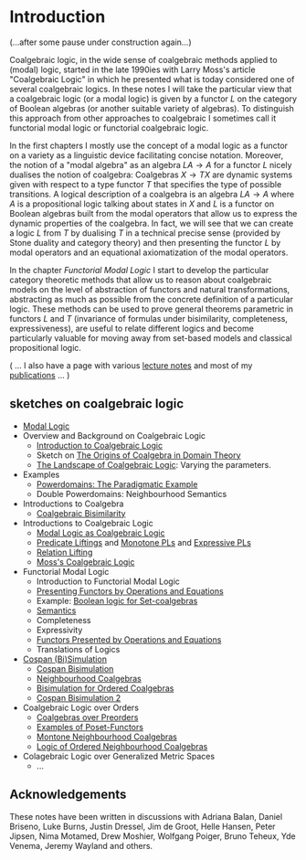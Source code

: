 # Introduction

(...after some pause under construction again...)

Coalgebraic logic, in the wide sense of coalgebraic methods applied to (modal) logic, started in the late 1990ies with Larry Moss's article "Coalgebraic Logic" in which he presented what is today considered one of several coalgebraic logics. In these notes I will take the particular view that a coalgebraic logic (or a modal logic) is given by a functor $L$ on the category of Boolean algebras (or another suitable variety of algebras). To distinguish this approach from other approaches to coalgebraic I sometimes call it functorial modal logic or functorial coalgebraic logic. 

In the first chapters I mostly use the concept of a modal logic as a functor on a variety as a linguistic device facilitating concise notation. Moreover, the notion of a "modal algebra" as an algebra $LA\to A$ for a functor $L$ nicely dualises the notion of coalgebra: Coalgebras $X\to TX$ are dynamic systems given with respect to a type functor $T$ that specifies the type of possible transitions. A logical description of a coalgebra is an algebra $LA\to A$ where $A$ is a propositional logic talking about states in $X$ and $L$ is a functor on Boolean algebras built from the modal operators that allow us to express the dynamic properties of the coalgebra. In fact, we will see that we can create a logic $L$ from $T$ by dualising $T$ in a technical precise sense (provided by Stone duality and category theory) and then presenting the functor $L$ by modal operators and an equational axiomatization of the modal operators.

In the chapter *Functorial Modal Logic* I start to develop the particular category theoretic methods that allow us to reason about coalgebraic models on the level of abstraction of functors and natural transformations, abstracting as much as possible from the concrete definition of a particular logic. These methods can be used to prove general theorems parametric in functors $L$ and $T$ (invariance of formulas under bisimilarity, completeness, expressiveness), are useful to relate different logics and become particularly valuable for moving away from set-based models and classical propositional logic.

( ... I also have a page with various [lecture notes](https://alexhkurz.github.io/teaching-phd-courses.html) and most of my [publications](https://alexhkurz.github.io/publications.html) ... )


## sketches on coalgebraic logic

- [Modal Logic](https://hackmd.io/@alexhkurz/H1zAiN1LO)
- Overview and Background on Coalgebraic Logic
    - [Introduction to Coalgebraic Logic](https://hackmd.io/@alexhkurz/r1t-Y6f8L)
    - Sketch on [The Origins of Coalgebra in Domain Theory](https://hackmd.io/@alexhkurz/ryq8jvZZ5)
    - [The Landscape of Coalgebraic Logic](https://hackmd.io/@alexhkurz/Skc7tOx6F): Varying the parameters.
- Examples
	- [Powerdomains: The Paradigmatic Example](https://hackmd.io/@alexhkurz/r1SJ8lizO)
	- Double Powerdomains: Neighbourhood Semantics  
- Introductions to Coalgebra
	- [Coalgebraic Bisimilarity](https://hackmd.io/@alexhkurz/SJs53demu)
- Introductions to Coalgebraic Logic
	- [Modal Logic as Coalgebraic Logic](https://hackmd.io/@alexhkurz/rJ7UTo788)
	- [Predicate Liftings](https://hackmd.io/@alexhkurz/SJcARPMVO) and  [Monotone PLs](https://hackmd.io/@alexhkurz/Sk4WH_fNd) and [Expressive PLs](https://hackmd.io/@alexhkurz/rkPk_3sNd)
	- [Relation Lifting](https://hackmd.io/@alexhkurz/ByPA9_Juu)
	- [Moss's Coalgebraic Logic](https://hackmd.io/@alexhkurz/rJksR4sso)
- Functorial Modal Logic
    - Introduction to Functorial Modal Logic
    - [Presenting Functors by Operations and Equations](https://hackmd.io/@alexhkurz/ByRlkfCio)
    - Example: [Boolean logic for Set-coalgebras](https://hackmd.io/@alexhkurz/rkWfcZAjs)
	- [Semantics](https://hackmd.io/@alexhkurz/BylEPbhHu)
	- Completeness
	- Expressivity
	- [Functors Presented by Operations and Equations](https://hackmd.io/@alexhkurz/SJVzK6TUI)
	- Translations of Logics
- [Cospan (Bi)Simulation](https://hackmd.io/@alexhkurz/rk4TFb8FP)
	- [Cospan Bisimulation](https://hackmd.io/@alexhkurz/HyQxhrh_v)
	- [Neighbourhood Coalgebras](https://hackmd.io/@alexhkurz/BJfhgfLYv)
	- [Bisimulation for Ordered Coalgebras](https://hackmd.io/@alexhkurz/SJZPcfMdv)
	- [Cospan Bisimulation 2](https://hackmd.io/@alexhkurz/S1IWPOVKv)
- Coalgebraic Logic over Orders
	- [Coalgebras over Preorders](https://hackmd.io/@alexhkurz/H1fd1IIB_)
	- [Examples of Poset-Functors](https://hackmd.io/@alexhkurz/BkSdWhVtP)
	- [Montone Neighbourhood Coalgebras](https://hackmd.io/@alexhkurz/HJM0YyZ_w)
	- [Logic of Ordered Neighbourhood Coalgebras](https://hackmd.io/@alexhkurz/S13JWraOI)
- Colagebraic Logic over Generalized Metric Spaces
    - ...


## Acknowledgements

These notes have been written in discussions with Adriana Balan, Daniel Briseno, Luke Burns, Justin Dressel, Jim de Groot, Helle Hansen, Peter Jipsen, Nima Motamed, Drew Moshier, Wolfgang Poiger, Bruno Teheux, Yde Venema, Jeremy Wayland and others.



